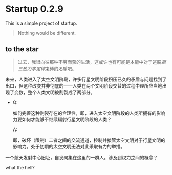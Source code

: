 # Startup 0.2.9

This is a simple project of startup.

> Nothing would be different.

## to the star

> 过去，我很向往那种不劳而获的生活，这或许也有可能是本能中对于逃脱<i>第三热力学定律</i>束缚的渴望吧。

未来，人类进入了太空文明阶段，许多行星文明阶段积压已久的矛盾与问题找到了出口，但这种改变并非彻底的——人类在两个文明阶段交替的过程中理所应当地出现了变数，整个人类文明被割裂成了两部分。

* Q:

  如何完善这种割裂存在的合理性，即，进入太空文明阶段的人类所拥有的影响力要如何才能够不继续辐射行星文明阶段的人类？

  A:

  即，破坏（限制）二者之间的交流通道，控制并接管太空文明对于行星文明的影响力。处于初期的太空文明无法对此采取有力的举措。

一个航天发射中心旧址，自发聚集在这里的一群人。涉及到权力之间的概念？

what the hell?
